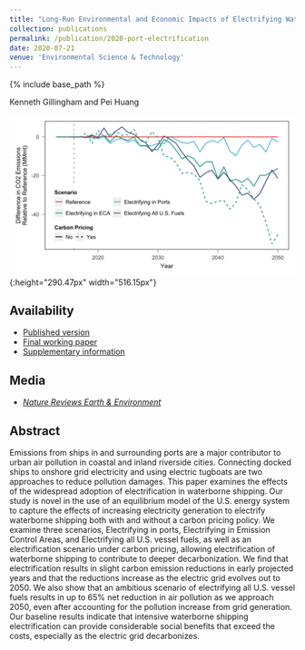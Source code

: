 ```yaml
---
title: "Long-Run Environmental and Economic Impacts of Electrifying Waterborne Shipping in the United States"
collection: publications
permalink: /publication/2020-port-electrification
date: 2020-07-21
venue: 'Environmental Science & Technology'
---
```

{% include base_path %}

Kenneth Gillingham and Pei Huang

![Effect of port electrification on CO2 emissions](/images/paper-2020-port-electrification.png "Effect of port electrification on CO2 emissions"){:height="290.47px" width="516.15px"}

## Availability

- [Published version](https://pubs.acs.org/doi/full/10.1021/acs.est.0c03298)
- [Final working paper](/files/2020_EST_PE_Main.pdf)
- [Supplementary information](/files/2020_EST_PE_SI.pdf)

## Media

- [*Nature Reviews Earth & Environment*](https://www.nature.com/articles/s43017-020-0090-6)

## Abstract

Emissions from ships in and surrounding ports are a major contributor to urban air pollution in coastal and inland riverside cities. Connecting docked ships to onshore grid electricity and using electric tugboats are two approaches to reduce pollution damages. This paper examines the effects of the widespread adoption of electrification in waterborne shipping. Our study is novel in the use of an equilibrium model of the U.S. energy system to capture the effects of increasing electricity generation to electrify waterborne shipping both with and without a carbon pricing policy. We examine three scenarios, Electrifying in ports, Electrifying in Emission Control Areas, and Electrifying all U.S. vessel fuels, as well as an electrification scenario under carbon pricing, allowing electrification of waterborne shipping to contribute to deeper decarbonization. We find that electrification results in slight carbon emission reductions in early projected years and that the reductions increase as the electric grid evolves out to 2050. We also show that an ambitious scenario of electrifying all U.S. vessel fuels results in up to 65% net reduction in air pollution as we approach 2050, even after accounting for the pollution increase from grid generation. Our baseline results indicate that intensive waterborne shipping electrification can provide considerable social benefits that exceed the costs, especially as the electric grid decarbonizes.
